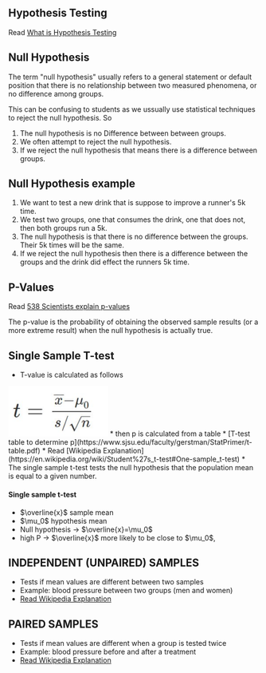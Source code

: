 ## Hypothesis Testing

Read [What is Hypothesis Testing](https://stattrek.com/hypothesis-test/hypothesis-testing.aspx)

## Null Hypothesis

The term "null hypothesis" usually refers to a general statement or default position that there is no relationship between two measured phenomena, or no difference among groups.  

This can be confusing to students as we ussually use statistical techniques to reject the null hypothesis.  So 

1.  The null hypothesis is no Difference between between groups.
2.  We often attempt to reject the null hypothesis. 
3.  If we reject the null hypothesis that means there is a difference between groups. 

## Null Hypothesis example

1.  We want to test a new drink that is suppose to improve a runner's 5k time. 
2.  We test two groups, one that consumes the drink, one that does not, then both groups run a 5k. 
3.  The null hypothesis is that there is no difference between the groups.  Their 5k times will be the same. 
4.  If we reject the null hypothesis then there is a difference between the groups and the drink did effect the runners 5k time. 


## P-Values

Read [538 Scientists explain p-values](https://fivethirtyeight.com/features/not-even-scientists-can-easily-explain-p-values/)  

The p-value is the probability of obtaining the observed sample results (or a more extreme result) when the null hypothesis is actually true.  

## Single Sample T-test

* T-value is calculated as follows  
<img src="T-tests.jpg" width="200">   
* then p is calculated from a table  
* [T-test table to determine p](https://www.sjsu.edu/faculty/gerstman/StatPrimer/t-table.pdf)  
* Read [Wikipedia Explanation](https://en.wikipedia.org/wiki/Student%27s_t-test#One-sample_t-test)  
* The single sample t-test tests the null hypothesis that the population mean is equal to a given number.

<script src="https://polyfill.io/v3/polyfill.min.js?features=es6"></script>
<script id="MathJax-script" async src="https://cdn.jsdelivr.net/npm/mathjax@3/es5/tex-mml-chtml.js"></script>
<h4>Single sample t-test</h4>
<ul>
	<li> $\overline{x}$ sample mean</li>
	<li>$\mu_0$ hypothesis mean</li>
	<li> Null hypothesis -> $\overline{x}=\mu_0$</li>
	<li> high P -> $\overline{x}$ more likely to be close to $\mu_0$,</li>
</ul>  

## INDEPENDENT (UNPAIRED) SAMPLES

* Tests if mean values are different between two samples
* Example: blood pressure between two groups (men and women)
* [Read Wikipedia Explanation](https://en.wikipedia.org/wiki/Student%27s_t-test#Independent_.28unpaired.29_samples) 

## PAIRED SAMPLES
* Tests if mean values are different when a group is tested twice  
* Example: blood pressure before and after a treatment
* [Read Wikipedia Explanation](https://en.wikipedia.org/wiki/Student%27s_t-test#Paired_samples)  









